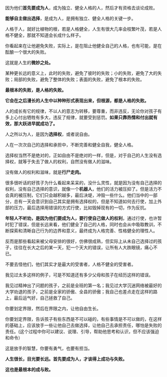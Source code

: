 因为他们**首先要成为人**，成为独立、健全人格的人，然后才有资格去谈论成败。

**能够自主做出选择**，是成为人，是拥有独立、健全人格的关键一步。

人格于人，就好比植物的根，若是人格健全，人生有很大几率会枝繁叶茂，若是人格不健全，那就不知道会长成什么样子。

你看起来在让他避免失败，实际上，是在阻止他健全自己的人格，也有可能，是在酝酿一个很大的失败。

这就是人生的**微妙之处。**

某种更长远的意义上，此时的失败，避免了彼时的失败；小的失败，避免了大的失败；局部的失败，避免了整体的失败；表面的失败，避免了根本的失败。

**最根本的失败，是人格的失败。**

**它会在之后漫长的人生中以种种形式表现出来，但根源，都是人格的失败。**

人的成长有它的规律，不以人的意志为转移，要尊重，而非违反，无论你对孩子有多上心付出牺牲有多大，违反了规律，就要受到惩罚。**如果只靠热情和付出就有效，那大跃进早就成功了。**

人之所以为人，是因为**选择权**，或者说自由。

人在一次次自己的选择和承担中，不断完善和健全自我，健全人格。

选择权当然不是绝对的，正如自由不是绝对的一样，但是，对于自己的人生没有选择权，就等于失去了做人的权利，自然没有做人的滋味。

没有做人的权利和滋味，就是**行尸走肉。**

很多很听话的好孩子为什么看起来呆呆的，没什么灵性，就是因为没有自己选择的权利，没有自己选择的意识，就像一个**机器人**，他们的活力被压抑了。但是活力不会真的被压制，它们只会越积越多，最后决堤，冲毁一些什么。他们当中的一部分，总有一天会意识到自己其实是拥有选择权的，但是不知道如何去行使，加上外部的压力，最后选择用错误的方式行使，比如毁掉现有的一切，作为反抗。

**年轻人不听劝，是因为他们要成为人，要行使自己做人的权利**，通过行使，也许暂时犯了错误，但是长远来看，他们健全了自己的人格，同时也会从中吸取教训，不断探索和清晰自己行为的边界和意义，最终成为人格完善、性格健全的理性人。

反而是那些看起来被父母安排的很好，仿佛很成熟，但实际上从未自己选择过的孩子，往往在长大之后的某一天，犯一个天大的错误，让所有人大跌眼镜，痛心不已。

不要去怪他们，他们其实才是最大的受害者，人格不健全的受害者。

我见过太多这样的例子，可是不知道还有多少父母和孩子在经历这样的错误。

我见过精神出了问题的孩子，之前是全班的第一名；我见过大学沉迷网络被最好的大学劝退的孩子，之前是全家的骄傲、全县的骄傲；我自己也差点走在这样的路上，最后运气好，自己拯救了自己。

你要划定界限，然后在界限之内，让他自由生长。

你要划定界限，告诉孩子有些东西是不可以碰的，有些事情是不可以做的，在这样的基础上，应该放手一些让他自己去做选择，让他自己去承担责任，哪怕是失败的责任。(这个过程中你可以建议、说理、引导，帮助他思考和认识，但不应该强迫和命令）

这是放手的智慧，你要有勇气，也要有担当。

**人生很长，目光要长远。首先要成为人，才谈得上成功与失败。**

**这也是最根本的成与败。**